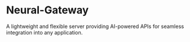 # Neural-Gateway
A lightweight and flexible server providing AI-powered APIs for seamless integration into any application.
